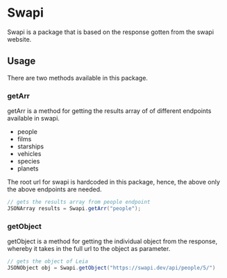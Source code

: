 # Swapi
Swapi is a package that is based on the response gotten from the swapi website.

## Usage
There are two methods available in this package.

### getArr
getArr is a method for getting the results array of of different endpoints available in swapi.
- people
- films
- starships
- vehicles
- species
- planets

The root url for swapi is hardcoded in this package, hence, the above only the above endpoints are needed.
```java
// gets the results array from people endpoint
JSONArray results = Swapi.getArr("people");
```

### getObject
getObject is a method for getting the individual object from the response, whereby it takes in the full url to the object as parameter.
```java
// gets the object of Leia
JSONObject obj = Swapi.getObject("https://swapi.dev/api/people/5/")
```
